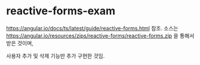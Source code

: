 # reactive-forms-exam

https://angular.io/docs/ts/latest/guide/reactive-forms.html 참조.
소스는 https://angular.io/resources/zips/reactive-forms/reactive-forms.zip 을 통해서 받은 것이며,

사용자 추가 및 삭제 기능만 추가 구현한 것임.